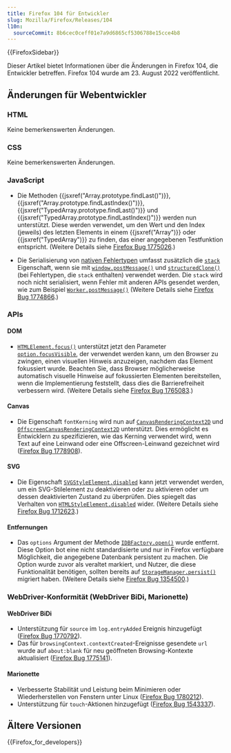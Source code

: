 ```yaml
---
title: Firefox 104 für Entwickler
slug: Mozilla/Firefox/Releases/104
l10n:
  sourceCommit: 8b6cec0ceff01e7a9d6865cf5306788e15cce4b8
---
```


{{FirefoxSidebar}}

Dieser Artikel bietet Informationen über die Änderungen in Firefox 104, die Entwickler betreffen. Firefox 104 wurde am 23. August 2022 veröffentlicht.

## Änderungen für Webentwickler

### HTML

Keine bemerkenswerten Änderungen.

### CSS

Keine bemerkenswerten Änderungen.

### JavaScript

- Die Methoden {{jsxref("Array.prototype.findLast()")}}, {{jsxref("Array.prototype.findLastIndex()")}}, {{jsxref("TypedArray.prototype.findLast()")}} und {{jsxref("TypedArray.prototype.findLastIndex()")}} werden nun unterstützt.
  Diese werden verwendet, um den Wert und den Index (jeweils) des letzten Elements in einem {{jsxref("Array")}} oder {{jsxref("TypedArray")}} zu finden, das einer angegebenen Testfunktion entspricht.
  (Weitere Details siehe [Firefox Bug 1775026](https://bugzil.la/1775026).)

- Die Serialisierung von [nativen Fehlertypen](/de/docs/Web/JavaScript/Reference/Global_Objects/Error#error_types) umfasst zusätzlich die [`stack`](/de/docs/Web/JavaScript/Reference/Global_Objects/Error/stack) Eigenschaft, wenn sie mit [`window.postMessage()`](/de/docs/Web/API/Window/postMessage) und [`structuredClone()`](/de/docs/Web/API/Window/structuredClone) (bei Fehlertypen, die `stack` enthalten) verwendet werden.
  Die `stack` wird noch nicht serialisiert, wenn Fehler mit anderen APIs gesendet werden, wie zum Beispiel [`Worker.postMessage()`](/de/docs/Web/API/Worker/postMessage)
  (Weitere Details siehe [Firefox Bug 1774866](https://bugzil.la/1774866).)

### APIs

#### DOM

- [`HTMLElement.focus()`](/de/docs/Web/API/HTMLElement/focus) unterstützt jetzt den Parameter [`option.focusVisible`](/de/docs/Web/API/HTMLElement/focus#focusvisible), der verwendet werden kann, um den Browser zu zwingen, einen visuellen Hinweis anzuzeigen, nachdem das Element fokussiert wurde.
  Beachten Sie, dass Browser möglicherweise automatisch visuelle Hinweise auf fokussierten Elementen bereitstellen, wenn die Implementierung feststellt, dass dies die Barrierefreiheit verbessern wird.
  (Weitere Details siehe [Firefox Bug 1765083](https://bugzil.la/1765083).)

#### Canvas

- Die Eigenschaft `fontKerning` wird nun auf [`CanvasRenderingContext2D`](/de/docs/Web/API/CanvasRenderingContext2D/fontKerning) und [`OffscreenCanvasRenderingContext2D`](/de/docs/Web/API/OffscreenCanvasRenderingContext2D) unterstützt. Dies ermöglicht es Entwicklern zu spezifizieren, wie das Kerning verwendet wird, wenn Text auf eine Leinwand oder eine Offscreen-Leinwand gezeichnet wird ([Firefox Bug 1778908](https://bugzil.la/1778908)).

#### SVG

- Die Eigenschaft [`SVGStyleElement.disabled`](/de/docs/Web/API/SVGStyleElement/disabled) kann jetzt verwendet werden, um ein SVG-Stilelement zu deaktivieren oder zu aktivieren oder um dessen deaktivierten Zustand zu überprüfen.
  Dies spiegelt das Verhalten von [`HTMLStyleElement.disabled`](/de/docs/Web/API/HTMLStyleElement/disabled) wider.
  (Weitere Details siehe [Firefox Bug 1712623](https://bugzil.la/1712623).)

#### Entfernungen

- Das `options` Argument der Methode [`IDBFactory.open()`](/de/docs/Web/API/IDBFactory/open) wurde entfernt.
  Diese Option bot eine nicht standardisierte und nur in Firefox verfügbare Möglichkeit, die angegebene Datenbank persistent zu machen.
  Die Option wurde zuvor als veraltet markiert, und Nutzer, die diese Funktionalität benötigen, sollten bereits auf [`StorageManager.persist()`](/de/docs/Web/API/StorageManager/persist) migriert haben.
  (Weitere Details siehe [Firefox Bug 1354500](https://bugzil.la/1354500).)

### WebDriver-Konformität (WebDriver BiDi, Marionette)

#### WebDriver BiDi

- Unterstützung für `source` im `log.entryAdded` Ereignis hinzugefügt ([Firefox Bug 1770792](https://bugzil.la/1770792)).
- Das für `browsingContext.contextCreated`-Ereignisse gesendete `url` wurde auf `about:blank` für neu geöffneten Browsing-Kontexte aktualisiert ([Firefox Bug 1775141](https://bugzil.la/1775141)).

#### Marionette

- Verbesserte Stabilität und Leistung beim Minimieren oder Wiederherstellen von Fenstern unter Linux ([Firefox Bug 1780212](https://bugzil.la/1780212)).
- Unterstützung für `touch`-Aktionen hinzugefügt ([Firefox Bug 1543337](https://bugzil.la/1543337)).

## Ältere Versionen

{{Firefox_for_developers}}
